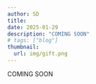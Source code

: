 ```yaml
---
author: SD
title: 
date: 2025-01-29
description: "COMING SOON"
# tags: ["blog"]
thumbnail:
  url: img/gift.png
---
```


COMING SOON
